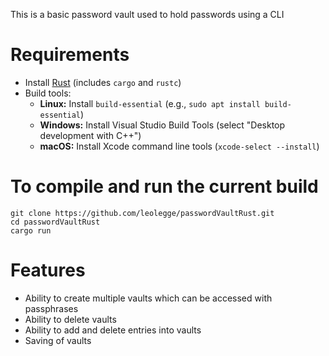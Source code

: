 This is a basic password vault used to hold passwords using a CLI

# Requirements
- Install [Rust](https://rustup.rs/) (includes `cargo` and `rustc`)
- Build tools:
  - **Linux:** Install `build-essential` (e.g., `sudo apt install build-essential`)
  - **Windows:** Install Visual Studio Build Tools (select "Desktop development with C++")
  - **macOS:** Install Xcode command line tools (`xcode-select --install`)

# To compile and run the current build
```
git clone https://github.com/leolegge/passwordVaultRust.git
cd passwordVaultRust
cargo run

```

# Features
- Ability to create multiple vaults which can be accessed with passphrases
- Ability to delete vaults
- Ability to add and delete entries into vaults
- Saving of vaults
